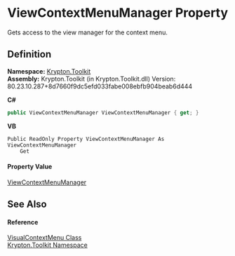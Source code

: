 # ViewContextMenuManager Property


Gets access to the view manager for the context menu.



## Definition
**Namespace:** <a href="79d2eac2-21f4-54ff-7552-b20c33c30600.md">Krypton.Toolkit</a>  
**Assembly:** Krypton.Toolkit (in Krypton.Toolkit.dll) Version: 80.23.10.287+8d7660f9dc5efd033fabe008ebfb904beab6d444

**C#**
``` C#
public ViewContextMenuManager ViewContextMenuManager { get; }
```
**VB**
``` VB
Public ReadOnly Property ViewContextMenuManager As ViewContextMenuManager
	Get
```



#### Property Value
<a href="04ad35b6-5d79-48fb-414d-d8681a419645.md">ViewContextMenuManager</a>

## See Also


#### Reference
<a href="0c9c684e-5602-1ed2-9034-35b9a1980fac.md">VisualContextMenu Class</a>  
<a href="79d2eac2-21f4-54ff-7552-b20c33c30600.md">Krypton.Toolkit Namespace</a>  
